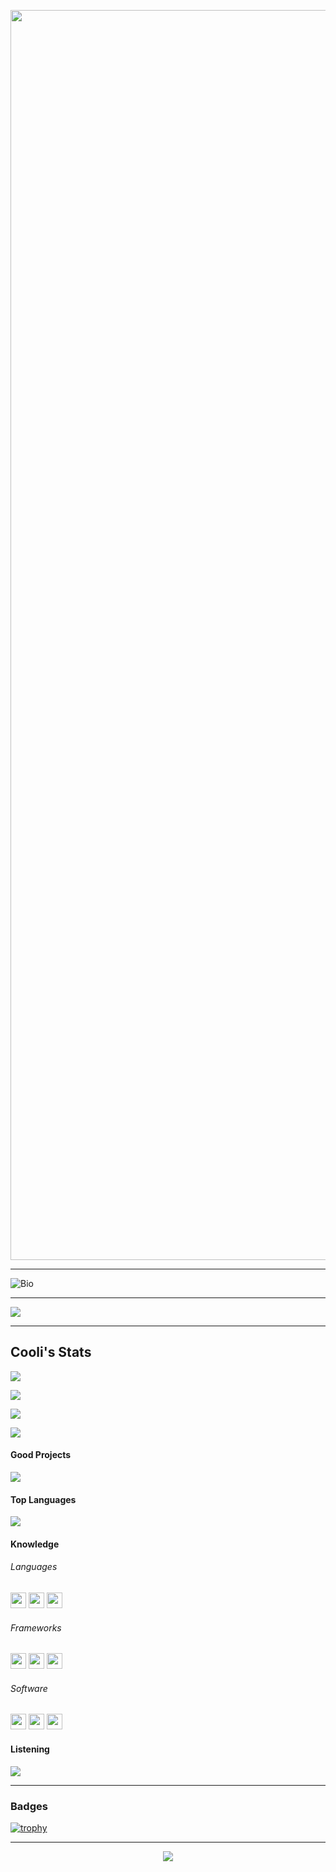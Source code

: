 <p align="center"><img width="2000" src="https://github.com/Spacesters/Spacesters/blob/main/Hi.gif?raw=true"></img></p>

---

![Bio](https://github.com/Spacesters/Spacesters/blob/main/Card.png)

---

<img src='https://myviewcounts.cooli.repl.co/viewcount/Views.svg'>

---

## Cooli's Stats

![](https://github-readme-stackoverflow.vercel.app/?userID=14726707&theme=dark)

![](https://github-readme-stats.vercel.app/api?username=Spacesters&bg_color=30,ED7B84,9055FF&title_color=283149&text_color=f1f3f8&show_icons=true&border_color=none)

![](http://github-readme-streak-stats.herokuapp.com?user=Spacesters&theme=holi-theme&hide_border=true)

![](https://raw.githubusercontent.com/Spacesters/Spacesters/14f3dceb5a0e9926805df3df2d482f5b7a55560a/contribution.svg)

#### Good Projects

<a href="https://github.com/Spacesters/Conal"><img src="https://github-readme-stats.vercel.app/api/pin?username=Spacesters&repo=Conal&title_color=fff&icon_color=f9f9f9&text_color=9f9f9f&bg_color=151515&border_color=none"></a>

#### Top Languages
![](https://github-readme-stats.vercel.app/api/top-langs/?username=Spacesters&border_color=none&bg_color=f1f3f8)

#### Knowledge

###### Languages
<img height="25" src="https://i.ibb.co/Y3NqJ3P/HTML.png"></img> <img height="25" src="https://i.ibb.co/5jHbHzM/CSS.png"></img> <img height="25" src="https://i.ibb.co/nBj1cW4/Python.png"></img>

###### Frameworks

<img height="25" src="https://i.ibb.co/4RwN34P/Flask.png"></img> <img height="25" src="https://i.ibb.co/cCxf03Q/Bootstrap.png"></img> <img height="25" src="https://i.ibb.co/WFfjbmL/Django.png"></img>

###### Software

<img height="25" src="https://i.ibb.co/KhW36Dp/PyCharm.png"></img> <img height="25" src="https://i.ibb.co/y0xSrVv/VS-Code.png"></img> <img height="25" src="https://i.ibb.co/bPxMBnB/Atom.png"></img>

#### Listening
![](https://github-readme-remake.vercel.app/api/spotify)

---

### Badges

[![trophy](https://github-profile-trophy.vercel.app/?username=Spacesters&theme=dracula&margin-w=10&margin-h=10?column=3)](https://github.com/Spacesters/github-profile-trophy)

---

<p align="center">
<img src="https://i.ibb.co/WnzzGrQ/Sucess.png"></img></p>
